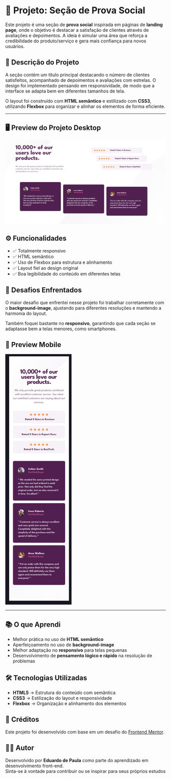 # 📌 Projeto: Seção de Prova Social  

Este projeto é uma seção de **prova social** inspirada em páginas de **landing page**, onde o objetivo é destacar a satisfação de clientes através de avaliações e depoimentos. A ideia é simular uma área que reforça a credibilidade do produto/serviço e gera mais confiança para novos usuários.  

## 📖 Descrição do Projeto  

A seção contém um título principal destacando o número de clientes satisfeitos, acompanhado de depoimentos e avaliações com estrelas. O design foi implementado pensando em responsividade, de modo que a interface se adapta bem em diferentes tamanhos de tela.  

O layout foi construído com **HTML semântico** e estilizado com **CSS3**, utilizando **Flexbox** para organizar e alinhar os elementos de forma eficiente.  

---

## 🖥️ Preview do Projeto Desktop  
![Preview Desktop](src/images/Preview-desktop-projeto-seção-social.png)  

## ⚙️ Funcionalidades  

- ✅ Totalmente responsivo  
- ✅ HTML semântico  
- ✅ Uso de Flexbox para estrutura e alinhamento  
- ✅ Layout fiel ao design original  
- ✅ Boa legibilidade do conteúdo em diferentes telas  

## 🚧 Desafios Enfrentados  

O maior desafio que enfrentei nesse projeto foi trabalhar corretamente com o **background-image**, ajustando para diferentes resoluções e mantendo a harmonia do layout.  

Também foquei bastante no **responsivo**, garantindo que cada seção se adaptasse bem a telas menores, como smartphones.  

## 📱 Preview Mobile  
![Preview Mobile](src/images/Preview-mobile-projeto-seção-social.png)  

---

## 📚 O que Aprendi  

- Melhor prática no uso de **HTML semântico**  
- Aperfeiçoamento no uso de **background-image**  
- Melhor adaptação no **responsivo** para telas pequenas  
- Desenvolvimento de **pensamento lógico e rápido** na resolução de problemas  

## 🛠️ Tecnologias Utilizadas  

- **HTML5** → Estrutura do conteúdo com semântica  
- **CSS3** → Estilização do layout e responsividade  
- **Flexbox** → Organização e alinhamento dos elementos  

## 🙌 Créditos

Este projeto foi desenvolvido com base em um desafio do [Frontend Mentor](https://www.frontendmentor.io).

## 👨‍💻 Autor

Desenvolvido por **Eduardo de Paula** como parte do aprendizado em desenvolvimento front-end.  
Sinta-se à vontade para contribuir ou se inspirar para seus próprios estudos
